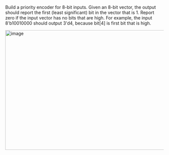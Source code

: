 Build a priority encoder for 8-bit inputs. Given an 8-bit vector, the output should report the first (least significant) bit in the vector that is 1. Report zero if the input vector has no bits that are high. For example, the input 8'b10010000 should output 3'd4, because bit[4] is first bit that is high.



<img width="686" height="383" alt="image" src="https://github.com/user-attachments/assets/2d1e9645-c2fd-437c-a714-e138160ef6b5" />
